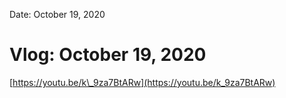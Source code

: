 
Date: October 19, 2020

# Vlog: October 19, 2020

[https://youtu.be/k\_9za7BtARw](https://youtu.be/k_9za7BtARw)